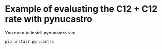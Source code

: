 # Example of evaluating the C12 + C12 rate with pynucastro

You need to install pynucastro via:

```
pip install pynucastro
```

